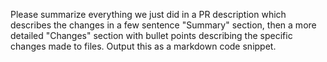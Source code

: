 Please summarize everything we just did in a PR description which describes the changes in a few sentence "Summary" section, then a more detailed "Changes" section with bullet points describing the specific changes made to files. Output this as a markdown code snippet. 